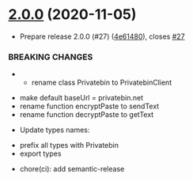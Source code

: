 # [2.0.0](https://github.com/pixelfactoryio/privatebin-cli/compare/v1.0.2...v2.0.0) (2020-11-05)


* Prepare release 2.0.0 (#27) ([4e61480](https://github.com/pixelfactoryio/privatebin-cli/commit/4e61480f1f939f2a74bede3393794d1a5be33b8d)), closes [#27](https://github.com/pixelfactoryio/privatebin-cli/issues/27)


### BREAKING CHANGES

* - rename class Privatebin to PrivatebinClient
- make default baseUrl = privatebin.net
- rename function encryptPaste to sendText
- rename function decryptPaste to getText

* Update types names:
- prefix all types with Privatebin
- export types

* chore(ci): add semantic-release
